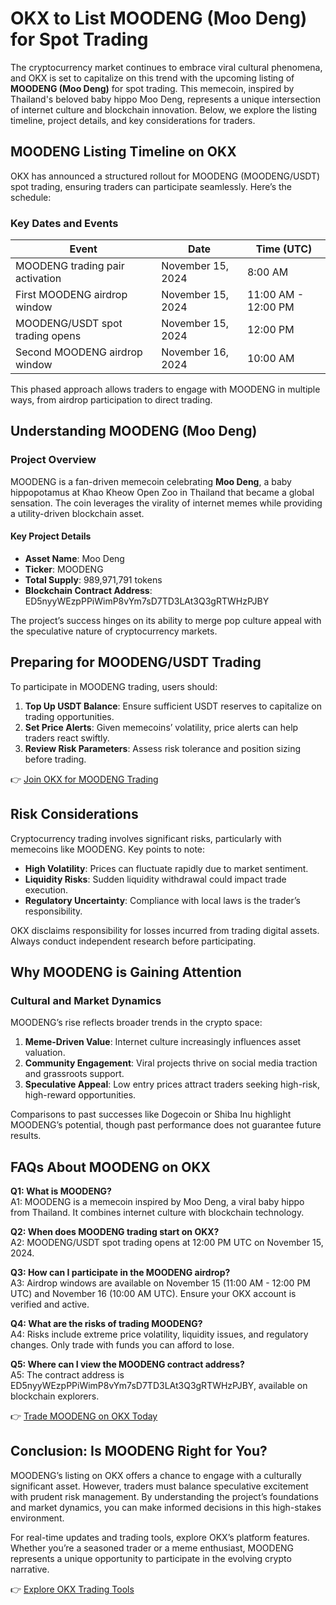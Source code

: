 # OKX to List MOODENG (Moo Deng) for Spot Trading  

The cryptocurrency market continues to embrace viral cultural phenomena, and OKX is set to capitalize on this trend with the upcoming listing of **MOODENG (Moo Deng)** for spot trading. This memecoin, inspired by Thailand's beloved baby hippo Moo Deng, represents a unique intersection of internet culture and blockchain innovation. Below, we explore the listing timeline, project details, and key considerations for traders.  

## MOODENG Listing Timeline on OKX  

OKX has announced a structured rollout for MOODENG (MOODENG/USDT) spot trading, ensuring traders can participate seamlessly. Here’s the schedule:  

### Key Dates and Events  
| Event | Date | Time (UTC) |  
|-------|------|------------|  
| MOODENG trading pair activation | November 15, 2024 | 8:00 AM |  
| First MOODENG airdrop window | November 15, 2024 | 11:00 AM - 12:00 PM |  
| MOODENG/USDT spot trading opens | November 15, 2024 | 12:00 PM |  
| Second MOODENG airdrop window | November 16, 2024 | 10:00 AM |  

This phased approach allows traders to engage with MOODENG in multiple ways, from airdrop participation to direct trading.  

## Understanding MOODENG (Moo Deng)  

### Project Overview  
MOODENG is a fan-driven memecoin celebrating **Moo Deng**, a baby hippopotamus at Khao Kheow Open Zoo in Thailand that became a global sensation. The coin leverages the virality of internet memes while providing a utility-driven blockchain asset.  

#### Key Project Details  
- **Asset Name**: Moo Deng  
- **Ticker**: MOODENG  
- **Total Supply**: 989,971,791 tokens  
- **Blockchain Contract Address**: ED5nyyWEzpPPiWimP8vYm7sD7TD3LAt3Q3gRTWHzPJBY  

The project’s success hinges on its ability to merge pop culture appeal with the speculative nature of cryptocurrency markets.  

## Preparing for MOODENG/USDT Trading  

To participate in MOODENG trading, users should:  
1. **Top Up USDT Balance**: Ensure sufficient USDT reserves to capitalize on trading opportunities.  
2. **Set Price Alerts**: Given memecoins’ volatility, price alerts can help traders react swiftly.  
3. **Review Risk Parameters**: Assess risk tolerance and position sizing before trading.  

👉 [Join OKX for MOODENG Trading](https://bit.ly/okx-bonus)  

## Risk Considerations  

Cryptocurrency trading involves significant risks, particularly with memecoins like MOODENG. Key points to note:  
- **High Volatility**: Prices can fluctuate rapidly due to market sentiment.  
- **Liquidity Risks**: Sudden liquidity withdrawal could impact trade execution.  
- **Regulatory Uncertainty**: Compliance with local laws is the trader’s responsibility.  

OKX disclaims responsibility for losses incurred from trading digital assets. Always conduct independent research before participating.  

## Why MOODENG is Gaining Attention  

### Cultural and Market Dynamics  
MOODENG’s rise reflects broader trends in the crypto space:  
1. **Meme-Driven Value**: Internet culture increasingly influences asset valuation.  
2. **Community Engagement**: Viral projects thrive on social media traction and grassroots support.  
3. **Speculative Appeal**: Low entry prices attract traders seeking high-risk, high-reward opportunities.  

Comparisons to past successes like Dogecoin or Shiba Inu highlight MOODENG’s potential, though past performance does not guarantee future results.  

## FAQs About MOODENG on OKX  

**Q1: What is MOODENG?**  
A1: MOODENG is a memecoin inspired by Moo Deng, a viral baby hippo from Thailand. It combines internet culture with blockchain technology.  

**Q2: When does MOODENG trading start on OKX?**  
A2: MOODENG/USDT spot trading opens at 12:00 PM UTC on November 15, 2024.  

**Q3: How can I participate in the MOODENG airdrop?**  
A3: Airdrop windows are available on November 15 (11:00 AM - 12:00 PM UTC) and November 16 (10:00 AM UTC). Ensure your OKX account is verified and active.  

**Q4: What are the risks of trading MOODENG?**  
A4: Risks include extreme price volatility, liquidity issues, and regulatory changes. Only trade with funds you can afford to lose.  

**Q5: Where can I view the MOODENG contract address?**  
A5: The contract address is ED5nyyWEzpPPiWimP8vYm7sD7TD3LAt3Q3gRTWHzPJBY, available on blockchain explorers.  

👉 [Trade MOODENG on OKX Today](https://bit.ly/okx-bonus)  

## Conclusion: Is MOODENG Right for You?  

MOODENG’s listing on OKX offers a chance to engage with a culturally significant asset. However, traders must balance speculative excitement with prudent risk management. By understanding the project’s foundations and market dynamics, you can make informed decisions in this high-stakes environment.  

For real-time updates and trading tools, explore OKX’s platform features. Whether you’re a seasoned trader or a meme enthusiast, MOODENG represents a unique opportunity to participate in the evolving crypto narrative.  

👉 [Explore OKX Trading Tools](https://bit.ly/okx-bonus)
